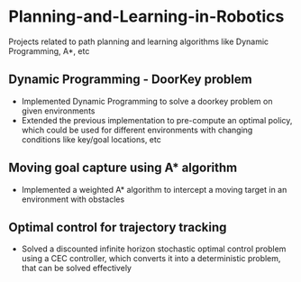 # Planning-and-Learning-in-Robotics
Projects related to path planning and learning algorithms like Dynamic Programming, A*, etc

## Dynamic Programming - DoorKey problem
- Implemented Dynamic Programming to solve a doorkey problem on given environments
- Extended the previous implementation to pre-compute an optimal policy, which could be used for different environments with changing conditions like key/goal locations, etc

## Moving goal capture using A* algorithm
- Implemented a weighted A* algorithm to intercept a moving target in an environment with obstacles

## Optimal control for trajectory tracking
- Solved a discounted infinite horizon stochastic optimal control problem using a CEC controller, which converts it into a deterministic problem, that can be solved effectively
